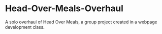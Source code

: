 # Head-Over-Meals-Overhaul
A solo overhaul of Head Over Meals, a group project created in a webpage development class.
